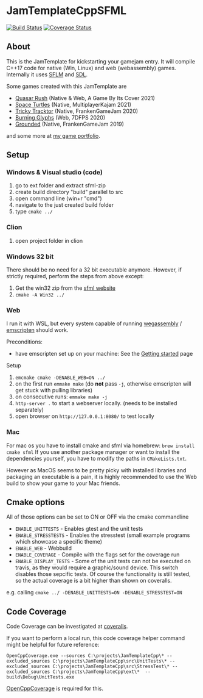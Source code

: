 # JamTemplateCppSFML

[![Build Status](https://github.com/Laguna1989/JamTemplateCpp/actions/workflows/test_verification.yml/badge.svg)](https://github.com/Laguna1989/JamTemplateCpp/actions/workflows/unittests.yml) [![Coverage Status](https://coveralls.io/repos/github/Laguna1989/JamTemplateCpp/badge.svg)](https://coveralls.io/github/Laguna1989/JamTemplateCpp)

## About

This is the JamTemplate for kickstarting your gamejam entry. It will compile C++17 code for native (Win, Linux) and
web (webassembly) games. Internally it uses [SFLM](https://www.sfml-dev.org/) and [SDL](https://www.libsdl.org/).

Some games created with this JamTemplate are

* [Quasar Rush](https://runvs.io/Games/quasarrush) (Native & Web, A Game By Its Cover 2021)
* [Space Turtles](https://runvs.io/Games/spaceturtles) (Native, MultiplayerKajam 2021)
* [Tricky Tracktor](https://runvs.io/Games/trickytractor) (Native, FrankenGameJam 2020)
* [Burning Glyphs](https://runvs.io/Games/burningglyphs) (Web, 7DFPS 2020)
* [Grounded](https://runvs.io/Games/grounded) (Native, FrankenGameJam 2019)

and some more at [my game portfolio](https://runvs.io/Games).

## Setup

### Windows & Visual studio (code)

1. go to ext folder and extract sfml-zip
2. create build directory "build" parallel to src
3. open command line (win+r "cmd")
4. navigate to the just created build folder
5. type `cmake ../`

### Clion

1. open project folder in clion

### Windows 32 bit

There should be no need for a 32 bit executable anymore. However, if strictly required, perform the steps from above
except:

1. Get the win32 zip from the [sfml website](https://www.sfml-dev.org/)
2. `cmake -A Win32 ../`

### Web

I run it with WSL, but every system capable of running [wegassembly](https://webassembly.org/)
/ [emscripten](https://emscripten.org/) should work.

Preconditions:

* have emscripten set up on your machine: See
  the [Getting started](https://emscripten.org/docs/getting_started/index.html) page

Setup

1. `emcmake cmake -DENABLE_WEB=ON ../`
2. on the first run `emmake make` (do **not** pass `-j`, otherwise emscripten will get stuck with pulling libraries)
3. on consecutive runs: `emmake make -j`
3. `http-server .` to start a webserver locally. (needs to be installed separately)
4. open browser on `http://127.0.0.1:8080/` to test locally

### Mac

For mac os you have to install cmake and sfml via homebrew: `brew install cmake sfml`
If you use another package manager or want to install the dependencies yourself, you have to modify the paths
in `CMakeLists.txt`.

However as MacOS seems to be pretty picky with installed libraries and packaging an executable is a pain, it is highly
recommended to use the Web build to show your game to your Mac friends.

## Cmake options

All of those options can be set to ON or OFF via the cmake commandline

* `ENABLE_UNITTESTS` - Enables gtest and the unit tests
* `ENABLE_STRESSTESTS` - Enables the stresstest (small example programs which showcase a specific theme)
* `ENABLE_WEB` - Webbuild
* `ENABLE_COVERAGE` - Compile with the flags set for the coverage run
* `ENABLE_DISPLAY_TESTS` - Some of the unit tests can not be executed on travis, as they would require a graphic/sound
  device. This switch disables those sepcific tests. Of course the functionality is still tested, so the actual coverage
  is a bit higher than shown on coveralls.

e.g. calling `cmake ../ -DENABLE_UNITTESTS=ON -DENABLE_STRESSTEST=ON`

## Code Coverage

Code Coverage can be investigated at [coveralls](https://coveralls.io/github/Laguna1989/JamTemplateCpp).

If you want to perform a local run, this code coverage helper command might be helpful for future reference:

```
OpenCppCoverage.exe --sources C:\projects\JamTemplateCpp\* --excluded_sources C:\projects\JamTemplateCpp\src\UnitTests\* --excluded_sources C:\projects\JamTemplateCpp\src\StressTest\* --excluded_sources C:\projects\JamTemplateCpp\ext\*  -- build\Debug\UnitTests.exe
```

[OpenCppCoverage](https://github.com/OpenCppCoverage/OpenCppCoverage) is required for this.
